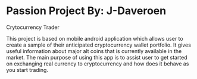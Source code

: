 # Passion Project By: J-Daveroen

Crytocurrency Trader

This project is based on mobile android application which allows user to create a sample of their anticipated cryptocurrency wallet portfolio. It gives useful information about major alt coins that is currently available in the market. The main purpose of using this app is to assist user to get started on exchanging real currency to cryptocurrency and how does it behave as you start trading. 
